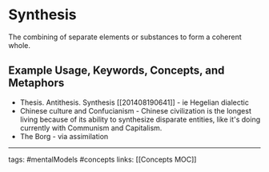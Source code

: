 # Synthesis
 The combining of separate elements or substances to form a coherent whole.
 
## Example Usage, Keywords, Concepts, and Metaphors
- Thesis. Antithesis. Synthesis [[201408190641]] - ie Hegelian dialectic
- Chinese culture and Confucianism - Chinese civilization is the longest living because of its ability to synthesize disparate entities, like it's doing currently with Communism and Capitalism.
- The Borg - via assimilation

---
tags: #mentalModels #concepts
links: [[Concepts MOC]]
